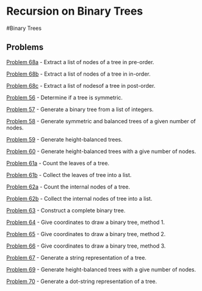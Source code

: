 # Recursion on Binary Trees

#Binary Trees

## Problems


[Problem 68a](p/p68a.md) - Extract a list of nodes of a tree in pre-order. 

[Problem 68b](p/p68b.md) - Extract a list of nodes of a tree in in-order. 

[Problem 68c](p/p68c.md) - Extract a list of nodesof a tree in post-order. 

[Problem 56](p/p56.md) - Determine if a tree is symmetric.

[Problem 57](p/p57.md) - Generate a binary tree from a list of integers.

[Problem 58](p/p58.md) - Generate symmetric and balanced trees of a given number of nodes.

[Problem 59](p/p59.md) - Generate height-balanced trees.

[Problem 60](p/p60.md) -  Generate height-balanced trees with a give number of nodes. 

[Problem 61a](p/p61a.md) - Count the leaves of a tree.

[Problem 61b](p/p61b.md) - Collect the leaves of tree into a list.

[Problem 62a](p/p62a.md) - Count the internal nodes of a tree.

[Problem 62b](p/p62b.md) - Collect the  internal nodes of tree into a list.

[Problem 63](p/p63.md) - Construct a complete binary tree.

[Problem 64](p/p64.md) - Give coordinates to draw a binary tree, method 1.

[Problem 65](p/p65.md) -  Give coordinates to draw a binary tree, method 2. 

[Problem 66](p/p66.md) -  Give coordinates to draw a binary tree, method 3. 

[Problem 67](p/p67.md) - Generate a string representation of a tree.

[Problem 69](p/p69.md) - Generate height-balanced trees with a give number of nodes.

[Problem 70](p/p70.md) - Generate a dot-string representation of a tree. 
